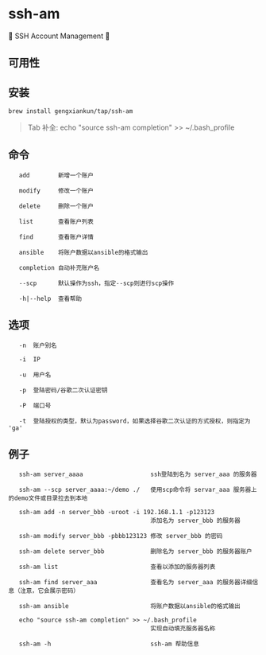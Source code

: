 # ssh-am
 SSH Account Management 

## 可用性

## 安装
```bash
brew install gengxiankun/tap/ssh-am
```
> Tab 补全: echo "source ssh-am completion" >> ~/.bash_profile

## 命令

       add        新增一个账户

       modify     修改一个账户

       delete     删除一个账户

       list       查看账户列表

       find       查看账户详情

       ansible    将账户数据以ansible的格式输出

       completion 自动补充账户名

       --scp      默认操作为ssh，指定--scp则进行scp操作

       -h|--help  查看帮助

## 选项

       -n  账户别名

       -i  IP

       -u  用户名

       -p  登陆密码/谷歌二次认证密钥

       -P  端口号

       -t  登陆授权的类型，默认为password，如果选择谷歌二次认证的方式授权，则指定为 'ga'

## 例子
       ssh-am server_aaaa                   ssh登陆到名为 server_aaa 的服务器

       ssh-am --scp server_aaaa:~/demo ./   使用scp命令将 servar_aaa 服务器上的demo文件或目录拉去到本地

       ssh-am add -n server_bbb -uroot -i 192.168.1.1 -p123123 
                                            添加名为 server_bbb 的服务器

       ssh-am modify server_bbb -pbbb123123 修改 server_bbb 的密码

       ssh-am delete server_bbb             删除名为 server_bbb 的服务器账户

       ssh-am list                          查看以添加的服务器列表

       ssh-am find server_aaa               查看名为 server_aaa 的服务器详细信息（注意，它会展示密码）

       ssh-am ansible                       将账户数据以ansible的格式输出

       echo "source ssh-am completion" >> ~/.bash_profile      
                                            实现自动填充服务器名称

       ssh-am -h                            ssh-am 帮助信息
